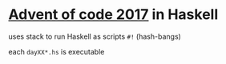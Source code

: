 # [Advent of code 2017](http://adventofcode.com/2017) in Haskell

uses stack to run Haskell as scripts `#!` (hash-bangs)

each `dayXX*.hs` is executable
